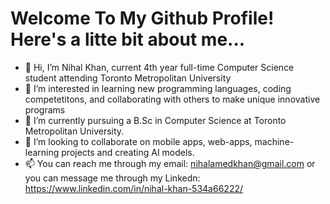 # Welcome To My Github Profile! Here's a litte bit about me...
- 👋 Hi, I’m Nihal Khan, current 4th year full-time Computer Science student attending Toronto Metropolitan University
- 👀 I’m interested in learning new programming languages, coding competetitons, and collaborating with others to make unique innovative programs
- 🌱 I’m currently pursuing a B.Sc in Computer Science at Toronto Metropolitan University.  
- 💞️ I’m looking to collaborate on mobile apps, web-apps, machine-learning projects and creating AI models.
- 📫 You can reach me through my email: nihalamedkhan@gmail.com or you can message me through my Linkedn: https://www.linkedin.com/in/nihal-khan-534a66222/

<!---
Nihal-A-Khan/Nihal-A-Khan is a ✨ special ✨ repository because its `README.md` (this file) appears on your GitHub profile.
You can click the Preview link to take a look at your changes.
--->
